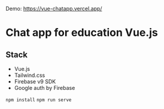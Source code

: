 Demo: https://vue-chatapp.vercel.app/

# Chat app for education Vue.js

## Stack

* Vue.js
* Tailwind.css
* Firebase v9 SDK
* Google auth by Firebase

`npm install`
`npm run serve`
